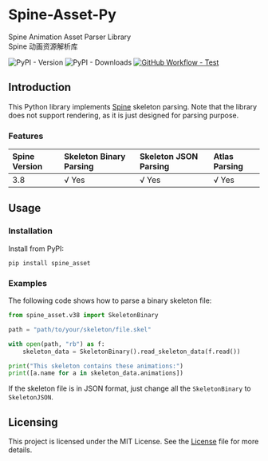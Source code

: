 Spine-Asset-Py
==========
Spine Animation Asset Parser Library  
Spine 动画资源解析库

![PyPI - Version](https://img.shields.io/pypi/v/spine-asset?label=PyPI%20version)
![PyPI - Downloads](https://img.shields.io/pypi/dm/spine-asset?label=PyPI%20downloads)
[![GitHub Workflow - Test](https://img.shields.io/github/actions/workflow/status/isHarryh/Spine-Asset-Py/test.yml?label=Test)](https://github.com/isHarryh/Spine-Asset-Py/actions/workflows/test.yml)

## Introduction

This Python library implements [Spine](https://esotericsoftware.com) skeleton parsing.
Note that the library does not support rendering, as it is just designed for parsing purpose.

### Features

| Spine Version | Skeleton Binary Parsing | Skeleton JSON Parsing | Atlas Parsing |
| :------------ | :---------------------- | :-------------------- | :------------ |
| 3.8           | √ Yes                   | √ Yes                 | √ Yes         |

## Usage

### Installation

Install from PyPI:

```shell
pip install spine_asset
```

### Examples

The following code shows how to parse a binary skeleton file:

```py
from spine_asset.v38 import SkeletonBinary

path = "path/to/your/skeleton/file.skel"

with open(path, "rb") as f:
    skeleton_data = SkeletonBinary().read_skeleton_data(f.read())

print("This skeleton contains these animations:")
print([a.name for a in skeleton_data.animations])
```

If the skeleton file is in JSON format, just change all the `SkeletonBinary` to `SkeletonJSON`.

## Licensing

This project is licensed under the MIT License. See the [License](https://github.com/isHarryh/Spine-Asset-Py/blob/main/LICENSE) file for more details.
